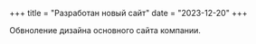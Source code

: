 +++
title = "Разработан новый сайт"
date = "2023-12-20"
+++

Обвноление дизайна основного сайта компании.